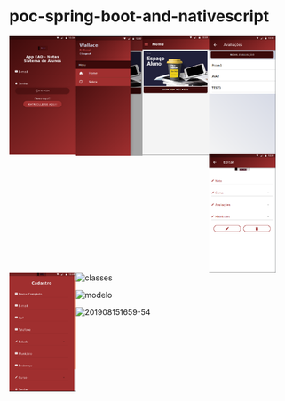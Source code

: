 # poc-spring-boot-and-nativescript



<img src="https://github.com/wallacecamacho/ead-ionic-springboot/blob/master/frontend/src/assets/img/login.png" width="120" align="left" />
<img src="https://github.com/wallacecamacho/ead-ionic-springboot/blob/master/frontend/src/assets/img/home.png" width="120" align="left" />
<img src="https://github.com/wallacecamacho/ead-ionic-springboot/blob/master/frontend/src/assets/img/home2.png" width="120" align="left" />
<img src="https://github.com/wallacecamacho/ead-ionic-springboot/blob/master/frontend/src/assets/img/avaliacoes.png" width="120" align="left" />
<img src="https://github.com/wallacecamacho/ead-ionic-springboot/blob/master/frontend/src/assets/img/notas.png" width="120" align="left" />
<img src="https://github.com/wallacecamacho/ead-ionic-springboot/blob/master/frontend/src/assets/img/cadastro.png" width="120" align="left" />

![classes](https://user-images.githubusercontent.com/1315080/63123009-7585d380-bf7e-11e9-8ec7-c80f196c2208.png)

![modelo](https://user-images.githubusercontent.com/1315080/63123169-c85f8b00-bf7e-11e9-9886-5ecab4d80681.png)

![201908151659-54](https://user-images.githubusercontent.com/1315080/63123243-eaf1a400-bf7e-11e9-8e5c-1b2b79807503.png)
